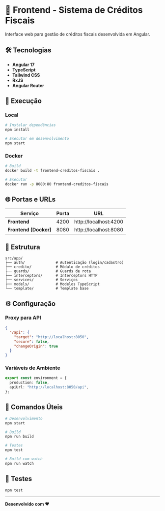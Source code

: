 # 🎨 Frontend - Sistema de Créditos Fiscais

Interface web para gestão de créditos fiscais desenvolvida em Angular.

## 🛠 Tecnologias

- **Angular 17**
- **TypeScript**
- **Tailwind CSS**
- **RxJS**
- **Angular Router**

## 🚀 Execução

### Local

```bash
# Instalar dependências
npm install

# Executar em desenvolvimento
npm start
```

### Docker

```bash
# Build
docker build -t frontend-creditos-fiscais .

# Executar
docker run -p 8080:80 frontend-creditos-fiscais
```

## 🌐 Portas e URLs

| Serviço               | Porta | URL                   |
| --------------------- | ----- | --------------------- |
| **Frontend**          | 4200  | http://localhost:4200 |
| **Frontend (Docker)** | 8080  | http://localhost:8080 |

## 📁 Estrutura

```
src/app/
├── auth/              # Autenticação (login/cadastro)
├── credito/           # Módulo de créditos
├── guards/            # Guards de rota
├── interceptors/      # Interceptors HTTP
├── services/          # Serviços
├── models/            # Modelos TypeScript
└── template/          # Template base
```

## ⚙️ Configuração

### Proxy para API

```json
{
  "/api": {
    "target": "http://localhost:8050",
    "secure": false,
    "changeOrigin": true
  }
}
```

### Variáveis de Ambiente

```typescript
export const environment = {
  production: false,
  apiUrl: "http://localhost:8050/api",
};
```

## 🔧 Comandos Úteis

```bash
# Desenvolvimento
npm start

# Build
npm run build

# Testes
npm test

# Build com watch
npm run watch
```

## 🧪 Testes

```bash
npm test
```

---

**Desenvolvido com ❤️**
